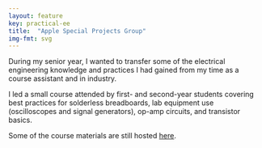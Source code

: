 ```yaml
---
layout: feature
key: practical-ee
title:  "Apple Special Projects Group"
img-fmt: svg
---
```

During my senior year, I wanted to transfer some of the electrical engineering knowledge and practices I had gained from my time as a course assistant and in industry.

I led a small course attended by first- and second-year students covering best practices for solderless breadboards, lab equipment use (oscilloscopes and signal generators), op-amp circuits, and transistor basics.

Some of the course materials are still hosted [here](https://www.evandors.ky/ee-seminar).
